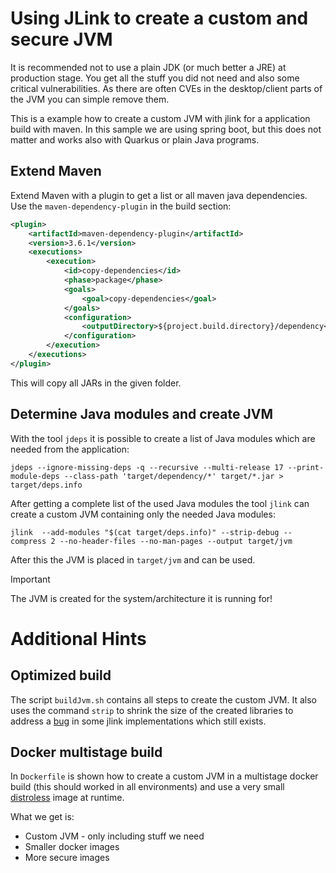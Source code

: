 # Using JLink to create a custom and secure JVM

It is recommended not to use a plain JDK (or much better a JRE) at production stage. You get all the
stuff you did not need and also some critical vulnerabilities. As there are often CVEs in the desktop/client
parts of the JVM you can simple remove them.

This is a example how to create a custom JVM with jlink for a application build with maven. In this
sample we are using spring boot, but this does not matter and works also with Quarkus or plain Java
programs.

## Extend Maven
Extend Maven with a plugin to get a list or all maven java dependencies.
Use the `maven-dependency-plugin` in the build section:

```xml
<plugin>
    <artifactId>maven-dependency-plugin</artifactId>
    <version>3.6.1</version>
    <executions>
        <execution>
            <id>copy-dependencies</id>
            <phase>package</phase>
            <goals>
                <goal>copy-dependencies</goal>
            </goals>
            <configuration>
                <outputDirectory>${project.build.directory}/dependency</outputDirectory>
            </configuration>
        </execution>
    </executions>
</plugin>
```
This will copy all JARs in the given folder.

## Determine Java modules and create JVM
With the tool `jdeps` it is possible to create a list of Java modules which are needed from the
application:
```shell
jdeps --ignore-missing-deps -q --recursive --multi-release 17 --print-module-deps --class-path 'target/dependency/*' target/*.jar > target/deps.info
```

After getting a complete list of the used Java modules the tool `jlink` can create a custom JVM
containing only the needed Java modules:
```shell
jlink  --add-modules "$(cat target/deps.info)" --strip-debug --compress 2 --no-header-files --no-man-pages --output target/jvm
```

After this the JVM is placed in `target/jvm` and can be used.

> [!IMPORTANT]  
> The JVM is created for the system/architecture it is running for!

# Additional Hints
## Optimized build
The script `buildJvm.sh` contains all steps to create the custom JVM. It also uses the command
`strip` to shrink the size of the created libraries to address a [bug](https://github.com/docker-library/openjdk/issues/217)
in some jlink implementations which still exists.

## Docker multistage build
In `Dockerfile` is shown how to create a custom JVM in a multistage docker build
(this should worked in all environments) and use a very small [distroless](https://github.com/GoogleContainerTools/distroless)
image at runtime.


What we get is:

* Custom JVM - only including stuff we need
* Smaller docker images
* More secure images